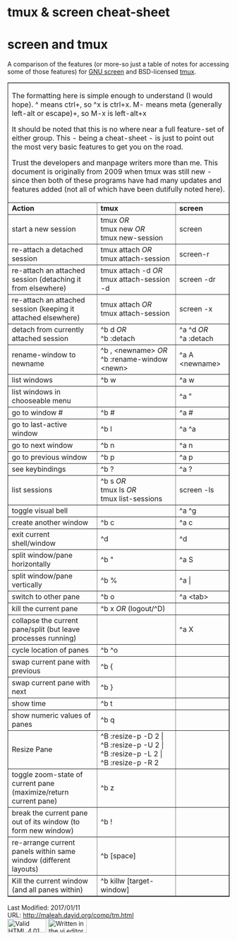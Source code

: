 <!DOCTYPE HTML PUBLIC "-//W3C//DTD HTML 4.01 Transitional//EN" "http://www.w3.org/TR/html4/loose.dtd">
<html>
  <head>
    <META HTTP-EQUIV="Content-Type" CONTENT="text/html; charset=utf-8">
  </head>
  <body>
    <h1>tmux &amp; screen cheat-sheet</h1>
    <div id="content">
    <!-- Begin Content Here /-->
    <!-- Originally composed on April 29th, 2009 at 14:35 /-->
    <!-- Original URL: http://www.dayid.org/os/notes/tm.html /-->
    <!-- Current URL: http://maleah.dayid.org/comp/tm.html /-->
      <h1>screen and tmux</h1>
      <p>A comparison of the features (or more-so just a table of notes for accessing some of those features) for <a href="http://www.gnu.org/software/screen/" target="_blank">GNU screen</a> and BSD-licensed <a href="https://tmux.github.io/" target="_blank">tmux</a>.</p>
      <table border="1">
        <tr>
          <td colspan="3">
            <p>The formatting here is simple enough to understand (I would hope). ^ means ctrl+, so ^x is ctrl+x. M- means meta (generally left-alt or escape)+, so M-x is left-alt+x</p>
            <p>It should be noted that this is no where near a full feature-set of either group. This - being a cheat-sheet - is just to point out the most very basic features to get you on the road.</p>
            <p>Trust the developers and manpage writers more than me. This document is originally from 2009 when tmux was still new - since then both of these programs have had many updates and features added (not all of which have been dutifully noted here).</p>
          </td>
        </tr>
        <tr><td><strong>Action</strong>                                             </td>
            <td><strong>tmux</strong>                                               </td>
            <td><strong>screen</strong>                                             </td>
        </tr>
        <tr><td>start a new session                                                 </td>
            <td>tmux <em>OR</em><br>tmux new <em>OR</em><br>tmux new-session        </td>
            <td>screen                                                              </td>
        </tr>
        <tr><td>re-attach a detached session                                        </td>
            <td>tmux attach <em>OR</em><br>tmux attach-session                      </td>
            <td>screen-r                                                            </td>
        </tr>
        <tr><td>re-attach an attached session (detaching it from elsewhere)         </td>
            <td>tmux attach -d <em>OR</em><br>tmux attach-session -d                </td>
            <td>screen -dr                                                          </td>
        </tr>
        <tr><td>re-attach an attached session (keeping it attached elsewhere)       </td>
            <td>tmux attach <em>OR</em><br>tmux attach-session                      </td>
            <td>screen -x                                                           </td>
        </tr>
        <tr><td>detach from currently attached session                              </td>
            <td>^b d <em>OR</em><br>^b :detach                                      </td>
            <td>^a ^d <em>OR</em><br>^a :detach                                     </td>
        </tr>
        <tr><td>rename-window to newname                                            </td>
            <td>^b , &lt;newname&gt; <em>OR</em><br>^b :rename-window &lt;newn&gt;  </td>
            <td>^a A &lt;newname&gt;                                                </td>
        </tr>
        <tr><td>list windows                                                        </td>
            <td>^b w                                                                </td>
            <td>^a w                                                                </td>
        </tr>
        <tr><td>list windows in chooseable menu                                     </td>
            <td>                                                                    </td>
            <td>^a "                                                                </td>
        </tr>
        <tr><td>go to window #                                                      </td>
            <td>^b #                                                                </td>
            <td>^a #                                                                </td>
        </tr>
        <tr><td>go to last-active window                                            </td>
            <td>^b l                                                                </td>
            <td>^a ^a                                                               </td>
        </tr>
        <tr><td>go to next window                                                   </td>
            <td>^b n                                                                </td>
            <td>^a n                                                                </td>
        </tr>
        <tr><td>go to previous window                                               </td>
            <td>^b p                                                                </td>
            <td>^a p                                                                </td>
        </tr>
        <tr><td>see keybindings                                                     </td>
            <td>^b ?                                                                </td>
            <td>^a ?                                                                </td>
        </tr>
        <tr><td>list sessions                                                       </td>
            <td>^b s <em>OR</em><br>tmux ls <em>OR</em><br>tmux list-sessions       </td>
            <td>screen -ls                                                          </td>
        </tr>
        <tr><td>toggle visual bell                                                  </td>
            <td>                                                                    </td>
            <td>^a ^g                                                               </td>
        </tr>
        <tr><td>create another window                                               </td>
            <td>^b c                                                                </td>
            <td>^a c                                                                </td>
        </tr>
        <tr><td>exit current shell/window                                           </td>
            <td>^d                                                                  </td>
            <td>^d                                                                  </td>
        </tr>
        <tr><td>split window/pane horizontally                                      </td>
            <td>^b "                                                                </td>
            <td>^a S                                                                </td>
        </tr>
        <tr><td>split window/pane vertically                                        </td>
            <td>^b %                                                                </td>
            <td>^a |                                                                </td>
        </tr>
        <tr><td>switch to other pane                                                </td>
            <td>^b o                                                                </td>
            <td>^a &lt;tab&gt;                                                      </td>
        </tr>
        <tr><td>kill the current pane                                               </td>
            <td>^b x <em>OR</em> (logout/^D)                                        </td>
            <td>                                                                    </td>
        </tr>
        <tr><td>collapse the current pane/split (but leave processes running)       </td>
            <td>                                                                    </td>
            <td>^a X                                                                </td>
        </tr>
        <tr><td>cycle location of panes                                             </td>
            <td>^b ^o                                                               </td>
            <td>                                                                    </td>
        </tr>
        <tr><td>swap current pane with previous                                     </td>
            <td>^b {                                                                </td>
            <td>                                                                    </td>
        </tr>
        <tr><td>swap current pane with next                                         </td>
            <td>^b }                                                                </td>
            <td>                                                                    </td>
        </tr>
        <tr><td>show time                                                           </td>
            <td>^b t                                                                </td>
            <td>                                                                    </td>
        </tr>
        <tr><td>show numeric values of panes                                        </td>
            <td>^b q                                                                </td>
            <td>                                                                    </td>
        </tr>
        <tr><td>Resize Pane                                                         </td>
            <td>^B :resize-p -D 2 | ^B :resize-p -U 2 | ^B :resize-p -L 2 | ^B :resize-p -R 2                                                                </td>
            <td>                                                                    </td>
        </tr>
        <tr><td>toggle zoom-state of current pane (maximize/return current pane)    </td>
            <td>^b z                                                                </td>
            <td>                                                                    </td>
        </tr>
        <tr><td>break the current pane out of its window (to form new window)       </td>
            <td>^b !                                                                </td>
            <td>                                                                    </td>
        </tr>
        <tr><td>re-arrange current panels within same window (different layouts)    </td>
            <td>^b [space]                                                          </td>
            <td>                                                                    </td>
        </tr>
        <tr><td>Kill the current window (and all panes within)                      </td>
            <td>^b killw [target-window]                                            </td>
            <td>                                                                    </td>
        </tr>
      </table>
    </div>
    <div id='footer'>
      <span>Last Modified: 2017/01/11<br>
      URL: <a href="http://maleah.dayid.org/comp/tm.html">http://maleah.dayid.org/comp/tm.html</a><br>
      <a href="http://validator.w3.org/check?uri=referer" title="w3.org validator"><img src="http://www.w3.org/Icons/valid-html401" alt="Valid HTML 4.01 Transitional" height="31" width="88"></a>
      <a href="http://www.vim.org" title="vim.org"><img src="/icons/vi.gif" alt="Written in the vi editor" height="31" width="88"></a></span>
    </div>
  </body>
</html>

